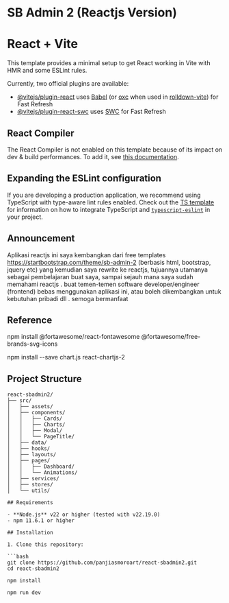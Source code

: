 # SB Admin 2 (Reactjs Version)

# React + Vite

This template provides a minimal setup to get React working in Vite with HMR and some ESLint rules.

Currently, two official plugins are available:

- [@vitejs/plugin-react](https://github.com/vitejs/vite-plugin-react/blob/main/packages/plugin-react) uses [Babel](https://babeljs.io/) (or [oxc](https://oxc.rs) when used in [rolldown-vite](https://vite.dev/guide/rolldown)) for Fast Refresh
- [@vitejs/plugin-react-swc](https://github.com/vitejs/vite-plugin-react/blob/main/packages/plugin-react-swc) uses [SWC](https://swc.rs/) for Fast Refresh

## React Compiler

The React Compiler is not enabled on this template because of its impact on dev & build performances. To add it, see [this documentation](https://react.dev/learn/react-compiler/installation).

## Expanding the ESLint configuration

If you are developing a production application, we recommend using TypeScript with type-aware lint rules enabled. Check out the [TS template](https://github.com/vitejs/vite/tree/main/packages/create-vite/template-react-ts) for information on how to integrate TypeScript and [`typescript-eslint`](https://typescript-eslint.io) in your project.


## Announcement

Aplikasi reactjs ini saya kembangkan dari free templates https://startbootstrap.com/theme/sb-admin-2 (berbasis html, bootstrap, jquery etc)
yang kemudian saya rewrite ke reactjs, tujuannya utamanya sebagai pembelajaran buat saya, sampai sejauh mana saya sudah memahami reactjs .
buat temen-temen  software developer/engineer (frontend) bebas menggunakan aplikasi ini, atau boleh dikembangkan 
untuk kebutuhan pribadi dll . semoga bermanfaat

## Reference 

npm install @fortawesome/react-fontawesome @fortawesome/free-brands-svg-icons

npm install --save chart.js react-chartjs-2

## Project Structure

```text
react-sbadmin2/
├── src/
│   ├── assets/
│   ├── components/
│   │   ├── Cards/
│   │   ├── Charts/
│   │   ├── Modal/
│   │   └── PageTitle/
│   ├── data/
│   ├── hooks/
│   ├── layouts/
│   ├── pages/
│   │   ├── Dashboard/
│   │   └── Animations/
│   ├── services/
│   ├── stores/
│   └── utils/

## Requirements

- **Node.js** v22 or higher (tested with v22.19.0)
- npm 11.6.1 or higher

## Installation

1. Clone this repository:

```bash
git clone https://github.com/panjiasmoroart/react-sbadmin2.git
cd react-sbadmin2

npm install

npm run dev
